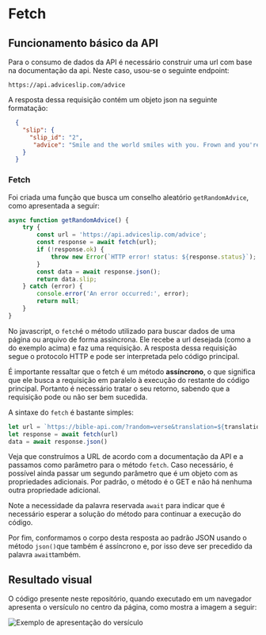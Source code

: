# Fetch

## Funcionamento básico da API

Para o consumo de dados da API é necessário construir uma url com base na documentação da api. Neste caso, usou-se o seguinte endpoint:

```https://api.adviceslip.com/advice```

A resposta dessa requisição contém um objeto json na seguinte formatação:

``` json
  {
    "slip": {
      "slip_id": "2",
       "advice": "Smile and the world smiles with you. Frown and you're on your own."
    }
  }
```
### Fetch

Foi criada uma função que busca um conselho aleatório ```getRandomAdvice```, como apresentada a seguir:

``` javascript
async function getRandomAdvice() {
    try {
        const url = 'https://api.adviceslip.com/advice';
        const response = await fetch(url);
        if (!response.ok) {
            throw new Error(`HTTP error! status: ${response.status}`);
        }
        const data = await response.json();
        return data.slip;
    } catch (error) {
        console.error('An error occurred:', error);
        return null;
    }
}
```
No javascript, o ```fetch```é o método utilizado para buscar dados de uma página ou arquivo de forma assíncrona. Ele recebe a url desejada (como a do exemplo acima) e faz uma requisição. A resposta dessa requisição segue o protocolo HTTP e pode ser interpretada pelo código principal.

É importante ressaltar que o fetch é um método **assíncrono**, o que significa que ele busca a requisição em paralelo à execução do restante do código principal. Portanto é necessário tratar o seu retorno, sabendo que a requisição pode ou não ser bem sucedida.

A sintaxe do ```fetch``` é bastante simples:

``` javascript
let url = `https://bible-api.com/?random=verse&translation=${translation}`
let response = await fetch(url)
data = await response.json()
```

Veja que construímos a URL de acordo com a documentação da API e a passamos como parâmetro para o método ```fetch```. Caso necessário, é possível ainda passar um segundo parâmetro que é um objeto com as propriedades adicionais. Por padrão, o método é o GET e não há nenhuma outra propriedade adicional.

Note a necessidade da palavra reservada ```await``` para indicar que é necessário esperar a solução do método para continuar a execução do código.

Por fim, conformamos o corpo desta resposta ao padrão JSON usando o método ```json()```que também é assíncrono e, por isso deve ser precedido da palavra ```await```também.

## Resultado visual
O código presente neste repositório, quando executado em um navegador apresenta o versículo no centro da página, como mostra a imagem a seguir:

![Exemplo de apresentação do versículo](exemplo.png)
